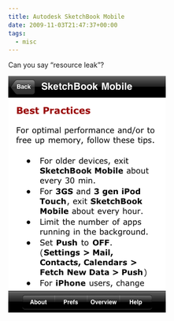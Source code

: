 ```yaml
---
title: Autodesk SketchBook Mobile
date: 2009-11-03T21:47:37+00:00
tags:
  - misc
---
```

Can you say &#8220;resource leak&#8221;?

![Good advice](IMG_00011.PNG)
</div>